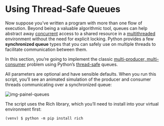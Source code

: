 # Using Thread-Safe Queues

Now suppose you’ve written a program with more than one flow of execution. Beyond being a valuable algorithmic tool, queues can help abstract away [concurrent](https://realpython.com/python-concurrency/) access to a shared resource in a [multithreaded](https://realpython.com/intro-to-python-threading/) environment without the need for explicit locking. Python provides a few **synchronized queue** types that you can safely use on multiple threads to facilitate communication between them.

In this section, you’re going to implement the classic [multi-producer, multi-consumer](https://en.wikipedia.org/wiki/Producer%E2%80%93consumer_problem) problem using Python’s [thread-safe](https://en.wikipedia.org/wiki/Thread_safety) queues.

All parameters are optional and have sensible defaults. When you run this script, you’ll see an animated simulation of the producer and consumer threads communicating over a synchronized queue:

![img-painel-queues](https://files.realpython.com/media/queue_fifo.4bfb28b845b0.png)

The script uses the Rich library, which you’ll need to install into your virtual environment first:

```shell
(venv) $ python -m pip install rich
```
